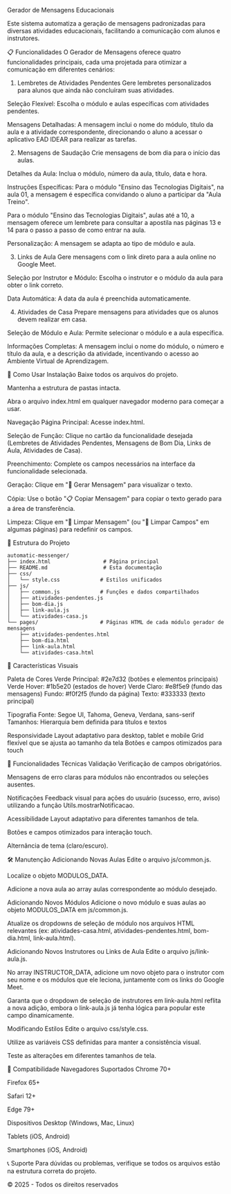 Gerador de Mensagens Educacionais

Este sistema automatiza a geração de mensagens padronizadas para diversas atividades educacionais, facilitando a comunicação com alunos e instrutores.

📋 Funcionalidades
O Gerador de Mensagens oferece quatro funcionalidades principais, cada uma projetada para otimizar a comunicação em diferentes cenários:

1. Lembretes de Atividades Pendentes
Gere lembretes personalizados para alunos que ainda não concluíram suas atividades.

Seleção Flexível: Escolha o módulo e aulas específicas com atividades pendentes.

Mensagens Detalhadas: A mensagem inclui o nome do módulo, título da aula e a atividade correspondente, direcionando o aluno a acessar o aplicativo EAD IDEAR para realizar as tarefas.

2. Mensagens de Saudação
Crie mensagens de bom dia para o início das aulas.

Detalhes da Aula: Inclua o módulo, número da aula, título, data e hora.

Instruções Específicas: 
Para o módulo "Ensino das Tecnologias Digitais", na aula 01, a mensagem é específica convidando o aluno a participar da "Aula Treino".

Para o módulo "Ensino das Tecnologias Digitais", aulas até a 10, a mensagem oferece um lembrete para consultar a apostila nas páginas 13 e 14 para o passo a passo de como entrar na aula.

Personalização: A mensagem se adapta ao tipo de módulo e aula.

3. Links de Aula
Gere mensagens com o link direto para a aula online no Google Meet.

Seleção por Instrutor e Módulo: Escolha o instrutor e o módulo da aula para obter o link correto.

Data Automática: A data da aula é preenchida automaticamente.

4. Atividades de Casa
Prepare mensagens para atividades que os alunos devem realizar em casa.

Seleção de Módulo e Aula: Permite selecionar o módulo e a aula específica.

Informações Completas: A mensagem inclui o nome do módulo, o número e título da aula, e a descrição da atividade, incentivando o acesso ao Ambiente Virtual de Aprendizagem.

🚀 Como Usar
Instalação
Baixe todos os arquivos do projeto.

Mantenha a estrutura de pastas intacta.

Abra o arquivo index.html em qualquer navegador moderno para começar a usar.

Navegação
Página Principal: Acesse index.html.

Seleção de Função: Clique no cartão da funcionalidade desejada (Lembretes de Atividades Pendentes, Mensagens de Bom Dia, Links de Aula, Atividades de Casa).

Preenchimento: Complete os campos necessários na interface da funcionalidade selecionada.

Geração: Clique em "📝 Gerar Mensagem" para visualizar o texto.

Cópia: Use o botão "📋 Copiar Mensagem" para copiar o texto gerado para a área de transferência.

Limpeza: Clique em "🧹 Limpar Mensagem" (ou "🧹 Limpar Campos" em algumas páginas) para redefinir os campos.

📁 Estrutura do Projeto

```
automatic-messenger/
├── index.html                 # Página principal
├── README.md                  # Esta documentação
├── css/
│   └── style.css             # Estilos unificados
├── js/
│   ├── common.js             # Funções e dados compartilhados
│   ├── atividades-pendentes.js
│   ├── bom-dia.js
│   ├── link-aula.js
│   └── atividades-casa.js
└── pages/                    # Páginas HTML de cada módulo gerador de mensagens
    ├── atividades-pendentes.html
    ├── bom-dia.html
    ├── link-aula.html
    └── atividades-casa.html
```

🎨 Características Visuais

Paleta de Cores
Verde Principal: #2e7d32 (botões e elementos principais)
Verde Hover: #1b5e20 (estados de hover)
Verde Claro: #e8f5e9 (fundo das mensagens)
Fundo: #f0f2f5 (fundo da página)
Texto: #333333 (texto principal)

Tipografia
Fonte: Segoe UI, Tahoma, Geneva, Verdana, sans-serif
Tamanhos: Hierarquia bem definida para títulos e textos

Responsividade
Layout adaptativo para desktop, tablet e mobile
Grid flexível que se ajusta ao tamanho da tela
Botões e campos otimizados para touch

🔧 Funcionalidades Técnicas
Validação
Verificação de campos obrigatórios.

Mensagens de erro claras para módulos não encontrados ou seleções ausentes.

Notificações
Feedback visual para ações do usuário (sucesso, erro, aviso) utilizando a função Utils.mostrarNotificacao.

Acessibilidade
Layout adaptativo para diferentes tamanhos de tela.

Botões e campos otimizados para interação touch.

Alternância de tema (claro/escuro).

🛠️ Manutenção
Adicionando Novas Aulas
Edite o arquivo js/common.js.

Localize o objeto MODULOS_DATA.

Adicione a nova aula ao array aulas correspondente ao módulo desejado.

Adicionando Novos Módulos
Adicione o novo módulo e suas aulas ao objeto MODULOS_DATA em js/common.js.

Atualize os dropdowns de seleção de módulo nos arquivos HTML relevantes (ex: atividades-casa.html, atividades-pendentes.html, bom-dia.html, link-aula.html).

Adicionando Novos Instrutores ou Links de Aula
Edite o arquivo js/link-aula.js.

No array INSTRUCTOR_DATA, adicione um novo objeto para o instrutor com seu nome e os módulos que ele leciona, juntamente com os links do Google Meet.

Garanta que o dropdown de seleção de instrutores em link-aula.html reflita a nova adição, embora o link-aula.js já tenha lógica para popular este campo dinamicamente.

Modificando Estilos
Edite o arquivo css/style.css.

Utilize as variáveis CSS definidas para manter a consistência visual.

Teste as alterações em diferentes tamanhos de tela.

📱 Compatibilidade
Navegadores Suportados
Chrome 70+

Firefox 65+

Safari 12+

Edge 79+

Dispositivos
Desktop (Windows, Mac, Linux)

Tablets (iOS, Android)

Smartphones (iOS, Android)

📞 Suporte
Para dúvidas ou problemas, verifique se todos os arquivos estão na estrutura correta do projeto.

© 2025 - Todos os direitos reservados


